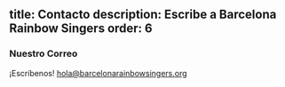 title: Contacto
description: Escribe a Barcelona Rainbow Singers
order: 6
----
### Nuestro Correo

¡Escríbenos! [hola@barcelonarainbowsingers.org](hola@barcelonarainbowsingers.org)
